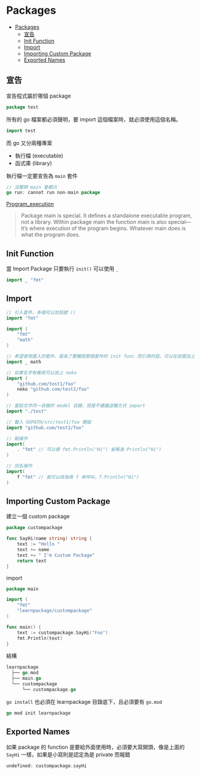 # Packages

- [Packages](#packages)
  - [宣告](#宣告)
  - [Init Function](#init-function)
  - [Import](#import)
  - [Importing Custom Package](#importing-custom-package)
  - [Exported Names](#exported-names)

## 宣告

宣告程式屬於哪個 package

```go
package test
```

所有的 go 檔案都必須聲明，要 import 這個檔案時，就必須使用這個名稱。

```go
import test
```

而 go 又分兩種專案

* 執行檔 (executable)
* 函式庫 (library)

 執行檔一定要宣告為 `main` 套件

```go
// 沒聲明 main 會顯示
go run: cannot run non-main package
```

[Program_execution](https://go.dev/ref/spec#Program_execution)

> Package main is special. It defines a standalone executable program, not a library. Within package main the function main is also special—it’s where execution of the program begins. Whatever main does is what the program does.


## Init Function

當 Import Package 只要執行 `init()` 可以使用 `_`

```go
import _ "fmt"
```

## Import

```go
// 引入套件，多個可以加括號 ()
import "fmt"

import (
	"fmt"
	"math"
)

// 希望使用匯入的套件，是為了要觸發那個套件的 init func 而引用的話，可以在前面加上一個底線 _
import _ math

// 如果名字有衝突可以加上 neko
import (
    "github.com/test1/foo"
    neko "github.com/test2/foo"
)

// 當前文件同一目錄的 model 目錄，但是不建議這種方式 import
import "./test"

// 載入 GOPATH/src/test1/foo 模組
import "github.com/test1/foo"

// 點操作
import(
    . "fmt" // 可以使 fmt.Println("Hi") 省略為 Println("Hi")
)

// 別名操作
import(
    f "fmt" // 就可以改為用 f 來呼叫，f.Println("Hi")
)
```

## Importing Custom Package

建立一個 custom package

```go
package custompackage

func SayHi(name string) string {
    text := "Hello "
    text += name
    text += " I'm Custom Package"
    return text
}
```

import

```go
package main

import (
    "fmt"
    "learnpackage/custompackage"
)

func main() {
    text := custompackage.SayHi("Foo")
    fmt.Println(text)
}
```

結構

```go
learnpackage
  ├── go.mod
  ├── main.go
  └── custompackage
      └── custompackage.go
```

`go install` 也必須在 learnpackage 目錄底下，且必須要有 `go.mod`

```go
go mod init learnpackage
```

## Exported Names

如果 package 的 function 是要給外面使用時，必須要大寫開頭，像是上面的 `SayHi` 一樣，如果是小寫則是認定為是 private 而報錯

```go
undefined: custompackage.sayHi
```
